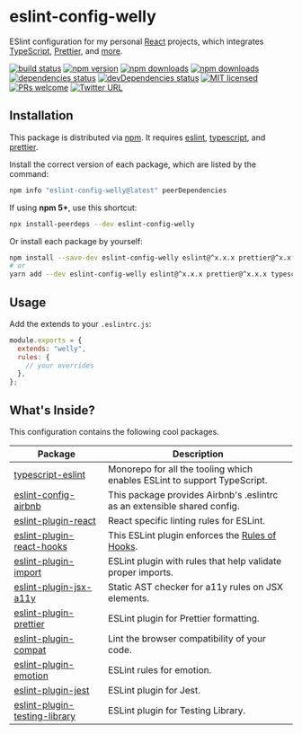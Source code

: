 # eslint-config-welly

ESlint configuration for my personal [React](https://reactjs.org) projects, which integrates [TypeScript](https://www.typescriptlang.org), [Prettier](https://prettier.io), and [more](#whats-inside).

[![build status](https://img.shields.io/travis/wellyshen/eslint-config-welly/master?style=flat-square)](https://travis-ci.org/wellyshen/eslint-config-welly)
[![npm version](https://img.shields.io/npm/v/eslint-config-welly?style=flat-square)](https://www.npmjs.com/package/eslint-config-welly)
[![npm downloads](https://img.shields.io/npm/dm/eslint-config-welly?style=flat-square)](https://www.npmtrends.com/eslint-config-welly)
[![npm downloads](https://img.shields.io/npm/dt/eslint-config-welly?style=flat-square)](https://www.npmtrends.com/eslint-config-welly)
[![dependencies status](https://img.shields.io/david/wellyshen/eslint-config-welly?style=flat-square)](https://david-dm.org/wellyshen/eslint-config-welly)
[![devDependencies status](https://img.shields.io/david/dev/wellyshen/eslint-config-welly?style=flat-square)](https://david-dm.org/wellyshen/eslint-config-welly?type=dev)
[![MIT licensed](https://img.shields.io/github/license/wellyshen/eslint-config-welly?style=flat-square)](https://raw.githubusercontent.com/wellyshen/eslint-config-welly/master/LICENSE)
[![PRs welcome](https://img.shields.io/badge/PRs-welcome-brightgreen?style=flat-square)](https://github.com/wellyshen/eslint-config-welly/blob/master/CONTRIBUTING.md)
[![Twitter URL](https://img.shields.io/twitter/url?style=social&url=https%3A%2F%2Fgithub.com%2Fwellyshen%2Feslint-config-welly)](https://twitter.com/intent/tweet?text=With%20@eslint-config-welly,%20I%20can%20code%20by%20following%20the%20best%20style%20guide.%20Thanks,%20@Welly%20Shen%20🤩)

## Installation

This package is distributed via [npm](https://www.npmjs.com/package/eslint-config-welly). It requires [eslint](https://github.com/eslint/eslint), [typescript](https://github.com/microsoft/TypeScript), and [prettier](https://github.com/prettier/prettier).

Install the correct version of each package, which are listed by the command:

```sh
npm info "eslint-config-welly@latest" peerDependencies
```

If using **npm 5+**, use this shortcut:

```sh
npx install-peerdeps --dev eslint-config-welly
```

Or install each package by yourself:

```sh
npm install --save-dev eslint-config-welly eslint@^x.x.x prettier@^x.x.x typescript@^x.x.x
# or
yarn add --dev eslint-config-welly eslint@^x.x.x prettier@^x.x.x typescript@^x.x.x
```

## Usage

Add the extends to your `.eslintrc.js`:

```js
module.exports = {
  extends: "welly",
  rules: {
    // your overrides
  },
};
```

## What's Inside?

This configuration contains the following cool packages.

| Package                                                                                                       | Description                                                                                  |
| ------------------------------------------------------------------------------------------------------------- | -------------------------------------------------------------------------------------------- |
| [typescript-eslint](https://github.com/typescript-eslint/typescript-eslint)                                   | Monorepo for all the tooling which enables ESLint to support TypeScript.                     |
| [eslint-config-airbnb](https://github.com/airbnb/javascript/tree/master/packages/eslint-config-airbnb)        | This package provides Airbnb's .eslintrc as an extensible shared config.                     |
| [eslint-plugin-react](https://github.com/yannickcr/eslint-plugin-react)                                       | React specific linting rules for ESLint.                                                     |
| [eslint-plugin-react-hooks](https://github.com/facebook/react/tree/master/packages/eslint-plugin-react-hooks) | This ESLint plugin enforces the [Rules of Hooks](https://reactjs.org/docs/hooks-rules.html). |
| [eslint-plugin-import](https://github.com/benmosher/eslint-plugin-import)                                     | ESLint plugin with rules that help validate proper imports.                                           |
| [eslint-plugin-jsx-a11y](https://github.com/evcohen/eslint-plugin-jsx-a11y)                                   | Static AST checker for a11y rules on JSX elements.                                  |
| [eslint-plugin-prettier](https://github.com/prettier/eslint-plugin-prettier)                                  | ESLint plugin for Prettier formatting.                                                       |
| [eslint-plugin-compat](https://github.com/amilajack/eslint-plugin-compat)                                     | Lint the browser compatibility of your code.                                                 |
| [eslint-plugin-emotion](https://github.com/emotion-js/emotion/tree/master/packages/eslint-plugin-emotion)     | ESLint rules for emotion.                                                                    |
| [eslint-plugin-jest](https://github.com/jest-community/eslint-plugin-jest)                                    | ESLint plugin for Jest.                                                                      |
| [eslint-plugin-testing-library](https://github.com/testing-library/eslint-plugin-testing-library)             | ESLint plugin for Testing Library.                                                           |

